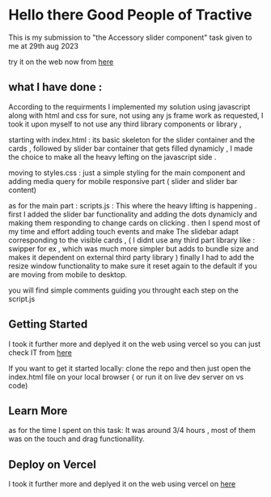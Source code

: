 # Hello there Good People of Tractive 
This is my submission to "the Accessory slider component" task given to me at 29th aug 2023

try it on the web now from [here](https://accessory-slider-tractive-task-aug-2023.vercel.app/)

## what I have done : 
According to the requirments I implemented my solution using javascript along with html and css for sure, not using any js frame work as requested,
I took it upon myself to not use any third library components or library ,

starting with index.html : 
its basic skeleton for the slider container and the cards , followed by slider bar container that gets filled dynamicly , I made the choice to make all the heavy lefting on the javascript side .

moving to styles.css : 
just a simple styling for the main component and adding media query for mobile responsive part ( slider and slider bar content)


as for the main part : scripts.js : 
This where the heavy lifting is happening .
first I added the slider bar functionality and adding the dots dynamicly and making them responding to change cards on clicking . 
then I spend most of my time and effort adding touch events and make The slidebar adapt corresponding to the visible cards , ( I didnt use any third part library like : swipper for ex , which was much more simpler but adds to bundle size and makes it dependent on external third party library )
 finally I had to add the resize window functionality to make sure it reset again to the default if you are moving from mobile to desktop.

 you will find simple comments guiding you throught each step on the script.js 

## Getting Started
I took it further more and deplyed it on the web using vercel so you can just check IT from  [here](https://accessory-slider-tractive-task-aug-2023.vercel.app/)

If you want to get it started locally:
 clone the repo and then just open the index.html file on your local browser ( or run it on live dev server on vs code)
## Learn More
as for the time I spent on this task: 
It was around 3/4 hours , most of them was on the touch and drag functionallity.

## Deploy on Vercel
I took it further more and deplyed it on the web using vercel on [here](https://accessory-slider-tractive-task-aug-2023.vercel.app/)
